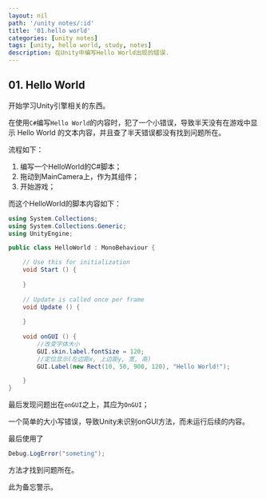```yaml
---
layout: nil
path: '/unity notes/:id'
title: '01.hello world'
categories: [unity notes]
tags: [unity, hello world, study, notes]
description: 在Unity中编写Hello World出现的错误.
---
```


## 01. Hello World

开始学习Unity引擎相关的东西。

在使用`C#`编写`Hello World`的内容时，犯了一个小错误，导致半天没有在游戏中显示 Hello World 的文本内容，并且查了半天错误都没有找到问题所在。

流程如下：

1. 编写一个HelloWorld的C#脚本；
2. 拖动到MainCamera上，作为其组件；
3. 开始游戏；

而这个HelloWorld的脚本内容如下：

```c#
using System.Collections;
using System.Collections.Generic;
using UnityEngine;

public class HelloWorld : MonoBehaviour {

	// Use this for initialization
	void Start () {
		
	}
	
	// Update is called once per frame
	void Update () {
		
	}
	
	void onGUI () {
		//改变字体大小  
        GUI.skin.label.fontSize = 120;
        //定位显示(左边距x, 上边距y, 宽, 高)  
        GUI.Label(new Rect(10, 50, 900, 120), "Hello World!");

	}
}

```

最后发现问题出在`onGUI`之上，其应为`OnGUI`；

一个简单的大小写错误，导致Unity未识别onGUI方法，而未运行后续的内容。

最后使用了

```C#
Debug.LogError("someting");
```

方法才找到问题所在。

此为备忘警示。